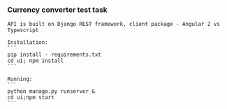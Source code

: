 <h3>Currency converter test task</h3>

    API is built on Django REST framework, client package - Angular 2 vs Typescript

    Installation:
    ```
    pip install - requirements.txt
    cd ui; npm install
    ```

    Running:
    ```
    python manage.py runserver &
    cd ui;npm start
    ```
